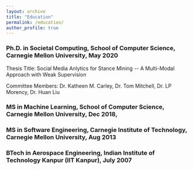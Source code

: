 ```yaml
---
layout: archive
title: "Education"
permalink: /education/
author_profile: true
---
```

### Ph.D. in Societal Computing, School of Computer Science, Carnegie Mellon University, May 2020
Thesis Title: Social Media Anlytics for Stance Mining -- A Multi-Modal Approach with  Weak Supervision

Committee Members: Dr. Katheen M. Carley, Dr. Tom Mitchell, Dr. LP Morency, Dr. Huan Liu

### MS in Machine Learning, School of Computer Science, Carnegie Mellon University, Dec 2018,

### MS in Software Engineering, Carnegie Institute of Technology, Carnegie Mellon University, Aug 2013

### BTech in Aerospace Engineering, Indian Institute of Technology Kanpur (IIT Kanpur), July 2007
